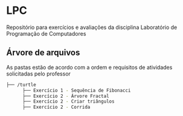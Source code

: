 # LPC
Repositório para exercícios e avaliações da disciplina Laboratório de Programação de Computadores 


## Árvore de arquivos
As pastas estão de acordo com a ordem e requisitos de atividades solicitadas pelo professor

```bash
├── /turtle 
      ├── Exercício 1 - Sequência de Fibonacci
      ├── Exercício 2 - Árvore Fractal
      ├── Exercício 2 - Criar triângulos
      ├── Exercício 2 - Corrida
```

